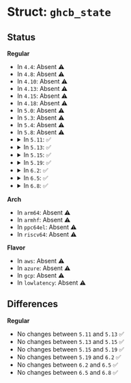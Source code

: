 # Struct: <code>ghcb_state</code>

## Status
<b>Regular</b>
<ul>
<li>
In <code>4.4</code>: Absent ⚠️
</li>
<li>
In <code>4.8</code>: Absent ⚠️
</li>
<li>
In <code>4.10</code>: Absent ⚠️
</li>
<li>
In <code>4.13</code>: Absent ⚠️
</li>
<li>
In <code>4.15</code>: Absent ⚠️
</li>
<li>
In <code>4.18</code>: Absent ⚠️
</li>
<li>
In <code>5.0</code>: Absent ⚠️
</li>
<li>
In <code>5.3</code>: Absent ⚠️
</li>
<li>
In <code>5.4</code>: Absent ⚠️
</li>
<li>
In <code>5.8</code>: Absent ⚠️
</li>
<li>
<details>
<summary>In <code>5.11</code>: ✅</summary>

```c
struct ghcb_state {
    struct ghcb *ghcb;
};
```
</details>
</li>
<li>
<details>
<summary>In <code>5.13</code>: ✅</summary>

```c
struct ghcb_state {
    struct ghcb *ghcb;
};
```
</details>
</li>
<li>
<details>
<summary>In <code>5.15</code>: ✅</summary>

```c
struct ghcb_state {
    struct ghcb *ghcb;
};
```
</details>
</li>
<li>
<details>
<summary>In <code>5.19</code>: ✅</summary>

```c
struct ghcb_state {
    struct ghcb *ghcb;
};
```
</details>
</li>
<li>
<details>
<summary>In <code>6.2</code>: ✅</summary>

```c
struct ghcb_state {
    struct ghcb *ghcb;
};
```
</details>
</li>
<li>
<details>
<summary>In <code>6.5</code>: ✅</summary>

```c
struct ghcb_state {
    struct ghcb *ghcb;
};
```
</details>
</li>
<li>
<details>
<summary>In <code>6.8</code>: ✅</summary>

```c
struct ghcb_state {
    struct ghcb *ghcb;
};
```
</details>
</li>
</ul>
<b>Arch</b>
<ul>
<li>
In <code>arm64</code>: Absent ⚠️
</li>
<li>
In <code>armhf</code>: Absent ⚠️
</li>
<li>
In <code>ppc64el</code>: Absent ⚠️
</li>
<li>
In <code>riscv64</code>: Absent ⚠️
</li>
</ul>
<b>Flavor</b>
<ul>
<li>
In <code>aws</code>: Absent ⚠️
</li>
<li>
In <code>azure</code>: Absent ⚠️
</li>
<li>
In <code>gcp</code>: Absent ⚠️
</li>
<li>
In <code>lowlatency</code>: Absent ⚠️
</li>
</ul>

## Differences
<b>Regular</b>
<ul>
<li>
No changes between <code>5.11</code> and <code>5.13</code> ✅
</li>
<li>
No changes between <code>5.13</code> and <code>5.15</code> ✅
</li>
<li>
No changes between <code>5.15</code> and <code>5.19</code> ✅
</li>
<li>
No changes between <code>5.19</code> and <code>6.2</code> ✅
</li>
<li>
No changes between <code>6.2</code> and <code>6.5</code> ✅
</li>
<li>
No changes between <code>6.5</code> and <code>6.8</code> ✅
</li>
</ul>
